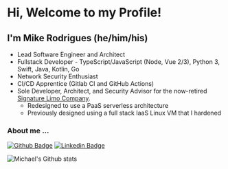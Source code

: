 
<!--
**mrodrig/mrodrig** is a ✨ _special_ ✨ repository because its `README.md` (this file) appears on your GitHub profile.

Here are some ideas to get you started:

- 🔭 I’m currently working on ...
- 🌱 I’m currently learning ...
- 👯 I’m looking to collaborate on ...
- 🤔 I’m looking for help with ...
- 💬 Ask me about ...
- 📫 How to reach me: ...
- 😄 Pronouns: ...
- ⚡ Fun fact: ...
-->

# Hi, Welcome to my Profile!

## I'm Mike Rodrigues (he/him/his)

* Lead Software Engineer and Architect
* Fullstack Developer - TypeScript/JavaScript (Node, Vue 2/3), Python 3, Swift, Java, Kotlin, Go
* Network Security Enthusiast
* CI/CD Apprentice (Gitlab CI and GitHub Actions)
* Sole Developer, Architect, and Security Advisor for the now-retired [Signature Limo Company](https://signaturelimocompany-com-ewnf2.ondigitalocean.app/).
  * Redesigned to use a PaaS serverless architecture
  * Previously designed using a full stack IaaS Linux VM that I hardened

### About me ...

[![Github Badge](https://img.shields.io/badge/-Github-000?style=flat-square&logo=Github&logoColor=white)](https://mrodrig.github.io/)
[![Linkedin Badge](https://img.shields.io/badge/-LinkedIn-blue?style=flat-square&logo=Linkedin&logoColor=white)](https://www.linkedin.com/in/rodriguesmichael/)

![Michael's Github stats](https://github-readme-stats.vercel.app/api?username=mrodrig&theme=dark&count_private=true&include_all_commits=true&hide=issues)
